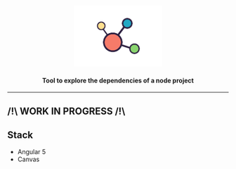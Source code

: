 
<div align="center">
  <img src="doc/logo.png" alt="Node Force Graph" width="200">
  <h4>Tool to explore the dependencies of a node project</h4>
  <hr/>

</div>

## /!\ WORK IN PROGRESS /!\

## Stack
- Angular 5
- Canvas